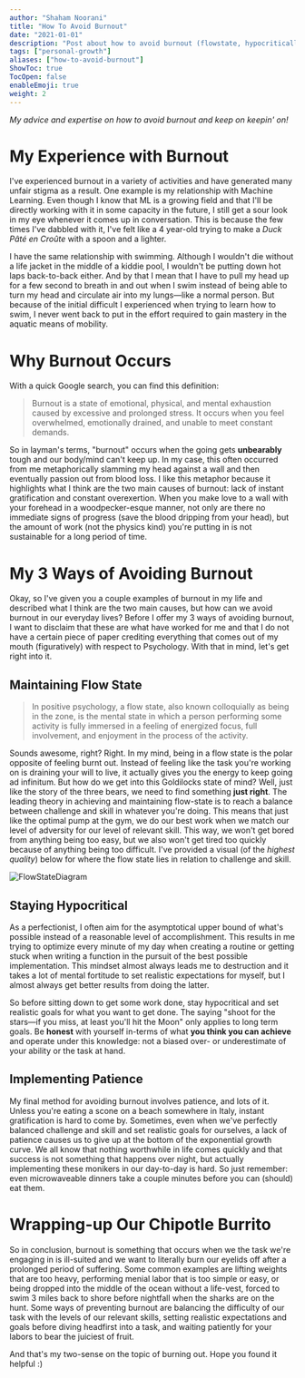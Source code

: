 ```yaml
---
author: "Shaham Noorani"
title: "How To Avoid Burnout"
date: "2021-01-01"
description: "Post about how to avoid burnout (flowstate, hypocritically, patience)"
tags: ["personal-growth"]
aliases: ["how-to-avoid-burnout"]
ShowToc: true
TocOpen: false
enableEmoji: true
weight: 2
---
```


<!--blurb-->
*My advice and expertise on how to avoid burnout and keep on keepin' on!*

<!--more-->
# My Experience with Burnout

I've experienced burnout in a variety of activities and have generated many unfair stigma as a result. One example is my relationship with Machine Learning. Even though I know that ML is a growing field and that I'll be directly working with it in some capacity in the future, I still get a sour look in my eye whenever it comes up in conversation. This is because the few times I've dabbled with it, I've felt like a 4 year-old trying to make a *Duck Pâté en Croûte* with a spoon and a lighter. 

I have the same relationship with swimming. Although I wouldn't die without a life jacket in the middle of a kiddie pool, I wouldn't be putting down hot laps back-to-back either. And by that I mean that I have to pull my head up for a few second to breath in and out when I swim instead of being able to turn my head and circulate air into my lungs—like a normal person. But because of the initial difficult I experienced when trying to learn how to swim, I never went back to put in the effort required to gain mastery in the aquatic means of mobility.

# Why Burnout Occurs

With a quick Google search, you can find this definition:

> Burnout is a state of emotional, physical, and mental exhaustion caused by excessive and prolonged stress. It occurs when you feel overwhelmed, emotionally drained, and unable to meet constant demands.

So in layman's terms, "burnout" occurs when the going gets **unbearably** tough and our body/mind can't keep up. In my case, this often occurred from me metaphorically slamming my head against a wall and then eventually passion out from blood loss. I like this metaphor because it highlights what I think are the two main causes of burnout: lack of instant gratification and constant overexertion. When you make love to a wall with your forehead in a woodpecker-esque manner, not only are there no immediate signs of progress (save the blood dripping from your head), but the amount of work (not the physics kind) you're putting in is not sustainable for a long period of time. 

# My 3 Ways of Avoiding Burnout

Okay, so I've given you a couple examples of burnout in my life and described what I think are the two main causes, but how can we avoid burnout in our everyday lives? Before I offer my 3 ways of avoiding burnout, I want to disclaim that these are what have worked for me and that I do not have a certain piece of paper crediting everything that comes out of my mouth (figuratively) with respect to Psychology. With that in mind, let's get right into it. 

## Maintaining Flow State

> In positive psychology, a flow state, also known colloquially as being in the zone, is the mental state in which a person performing some activity is fully immersed in a feeling of energized focus, full involvement, and enjoyment in the process of the activity.

Sounds awesome, right? Right. In my mind, being in a flow state is the polar opposite of feeling burnt out. Instead of feeling like the task you're working on is draining your will to live, it actually gives you the energy to keep going ad infinitum. But how do we get into this Goldilocks state of mind? Well, just like the story of the three bears, we need to find something **just right**. The leading theory in achieving and maintaining flow-state is to reach a balance between challenge and skill in whatever you're doing. This means that just like the optimal pump at the gym, we do our best work when we match our level of adversity for our level of relevant skill. This way, we won't get bored from anything being too easy, but we also won't get tired too quickly because of anything being too difficult. I've provided a visual (of the *highest quality*) below for where the flow state lies in relation to challenge and skill.

![FlowStateDiagram](../../flowstatediagram.png)

## Staying Hypocritical

As a perfectionist, I often aim for the asymptotical upper bound of what's possible instead of a reasonable level of accomplishment. This results in me trying to optimize every minute of my day when creating a routine or getting stuck when writing a function in the pursuit of the best possible implementation. This mindset almost always leads me to destruction and it takes a lot of mental fortitude to set realistic expectations for myself, but I almost always get better results from doing the latter. 

So before sitting down to get some work done, stay hypocritical and set realistic goals for what you want to get done. The saying "shoot for the stars—if you miss, at least you'll hit the Moon" only applies to long term goals. Be **honest** with yourself in-terms of what **you think you can achieve** and operate under this knowledge: not a biased over- or underestimate of your ability or the task at hand. 

## Implementing Patience

My final method for avoiding burnout involves patience, and lots of it. Unless you're eating a scone on a beach somewhere in Italy, instant gratification is hard to come by. Sometimes, even when we've perfectly balanced challenge and skill and set realistic goals for ourselves, a lack of patience causes us to give up at the bottom of the exponential growth curve. We all know that nothing worthwhile in life comes quickly and that success is not something that happens over night, but actually implementing these monikers in our day-to-day is hard. So just remember: even microwaveable dinners take a couple minutes before you can (should) eat them. 

# Wrapping-up Our Chipotle Burrito

So in conclusion, burnout is something that occurs when we the task we're engaging in is ill-suited and we want to literally burn our eyelids off after a prolonged period of suffering. Some common examples are lifting weights that are too heavy, performing menial labor that is too simple or easy, or being dropped into the middle of the ocean without a life-vest, forced to swim 3 miles back to shore before nightfall when the sharks are on the hunt. Some ways of preventing burnout are balancing the difficulty of our task with the levels of our relevant skills, setting realistic expectations and goals before diving headfirst into a task, and waiting patiently for your labors to bear the juiciest of fruit. 

And that's my two-sense on the topic of burning out. Hope you found it helpful :)
